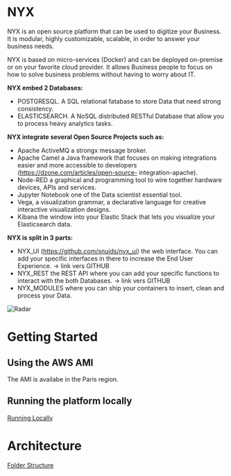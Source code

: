 # NYX

NYX is an open source platform that can be used to digitize your Business. 
It is modular, highly customizable, scalable, in order to answer your business needs. 

NYX is based on micro-services (Docker) and can be deployed on-premise or on your favorite cloud provider.
It allows Business people to focus on how to solve business problems without having to worry about IT.

**NYX embed 2 Databases:**

- POSTGRESQL. A SQL relational fatabase to store Data that need strong consistency.
- ELASTICSEARCH. A NoSQL distributed RESTful Database that allow you to process heavy analytics tasks.

**NYX integrate several Open Source Projects such as:**

* Apache ActiveMQ a strongx message broker.
* Apache Camel a Java framework that focuses on making integrations easier
and more accessible to developers (https://dzone.com/articles/open-source-
integration-apache).
* Node-RED a graphical and programming tool to wire together hardware
devices, APIs and services.
* Jupyter Notebook one of the Data scientist essential tool.
* Vega, a visualization grammar, a declarative language for creative interactive
visualization designs.
* Kibana the window into your Elastic Stack that lets you visualize your
Elasticsearch data.

**NYX is split in 3 parts:**

* NYX_UI (https://github.com/snuids/nyx_ui) the web interface. You can add your specific interfaces in there to
increase the End User Experience. -&gt; link vers GITHUB
* NYX_REST the REST API where you can add your specific functions to
interact with the both Databases. -&gt; link vers GITHUB
* NYX_MODULES where you can ship your containers to insert, clean and
process your Data.

![Radar](https://raw.githubusercontent.com/snuids/nyx/master/medias/Untitled.gif)

# Getting Started

## Using the AWS AMI

The AMI is availabe in the Paris region.

## Running the platform locally

[Running Locally](running_locally.md)

# Architecture

[Folder Structure](folder_contents.md)

